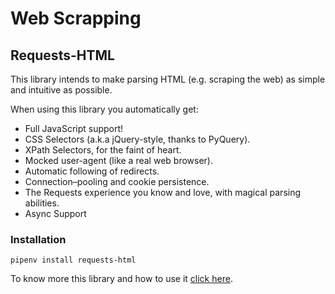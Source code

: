 # Web Scrapping

## Requests-HTML
This library intends to make parsing HTML (e.g. scraping the web) as simple and intuitive as possible.

When using this library you automatically get:

   - Full JavaScript support!
   - CSS Selectors (a.k.a jQuery-style, thanks to PyQuery).
   - XPath Selectors, for the faint of heart.
   - Mocked user-agent (like a real web browser).
   - Automatic following of redirects.
   - Connection–pooling and cookie persistence.
   - The Requests experience you know and love, with magical parsing abilities.
   - Async Support

  ### Installation
  ```
  pipenv install requests-html
  ```

To know more this library and how to use it [click here](https://requests.readthedocs.io/en/latest/).
